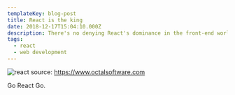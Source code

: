 ```yaml
---
templateKey: blog-post
title: React is the king
date: 2018-12-17T15:04:10.000Z
description: There's no denying React's dominance in the front-end world. How long will it last?
tags:
  - react
  - web development
---
```


![react](/img/react.jpeg)
source: https://www.octalsoftware.com

Go React Go.
